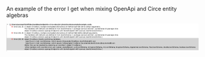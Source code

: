 An example of the error I get when mixing OpenApi and Circe entity algebras

![Compilation Error](screenshot.png)